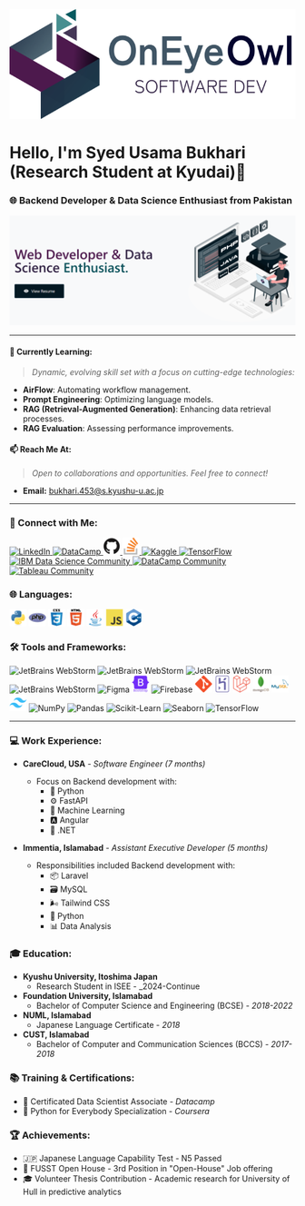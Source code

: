 ![Syed Usama Bukhari's Logo](https://github.com/usama-shiranai90/usama-shiranai90/blob/main/owl-logo.svg)

# Hello, I'm Syed Usama Bukhari (Research Student at Kyudai)👋
### 🌐 Backend Developer & Data Science Enthusiast from Pakistan
![Syed Usama Bukhari's Logo](https://github.com/usama-shiranai90/usama-shiranai90/blob/main/container.png)

---

#### 🌱 Currently Learning:
> *Dynamic, evolving skill set with a focus on cutting-edge technologies:*

- **AirFlow**: Automating workflow management.
- **Prompt Engineering**: Optimizing language models.
- **RAG (Retrieval-Augmented Generation)**: Enhancing data retrieval processes.
- **RAG Evaluation**: Assessing performance improvements.

#### 📫 Reach Me At:
> *Open to collaborations and opportunities. Feel free to connect!*

- **Email:** [bukhari.453@s.kyushu-u.ac.jp](mailto:bukhari.453@s.kyushu-u.ac.jp)
---

### 🤝 Connect with Me:
<p>
  <a href="https://www.linkedin.com/in/syed-usama-bukhari-0a6373175" target="_blank">
    <img src="https://raw.githubusercontent.com/rahuldkjain/github-profile-readme-generator/master/src/images/icons/Social/linked-in-alt.svg" alt="LinkedIn" width="30" height="30"/>
  </a>
  <a href="https://www.datacamp.com/profile/usamabukhari" target="_blank">
    <img src="https://cdn-icons-png.flaticon.com/512/5968/5968886.png" alt="DataCamp" width="30" height="30"/> <!-- Using a generic DataCamp icon -->
  </a>
  <a href="https://github.com/usama-shiranai90" target="_blank">
    <img src="https://raw.githubusercontent.com/devicons/devicon/master/icons/github/github-original.svg" alt="GitHub" width="30" height="30"/>
  </a>
  <a href="https://stackoverflow.com/users/12345678/usama-bukhari" target="_blank">
    <img src="https://raw.githubusercontent.com/devicons/devicon/master/icons/stackoverflow/stackoverflow-original.svg" alt="Stack Overflow" width="30" height="30"/>
  </a>
  <a href="https://www.kaggle.com/usamabukhari" target="_blank">
    <img src="https://www.vectorlogo.zone/logos/kaggle/kaggle-icon.svg" alt="Kaggle" width="30" height="30"/>
  </a>
  <a href="https://www.tensorflow.org/community" target="_blank">
    <img src="https://www.vectorlogo.zone/logos/tensorflow/tensorflow-icon.svg" alt="TensorFlow" width="30" height="30"/>
  </a>

<a href="https://community.ibm.com/community/user/datascience" target="_blank">
    <img src="https://www.vectorlogo.zone/logos/ibm/ibm-icon.svg" alt="IBM Data Science Community" width="30" height="30"/>
  </a>
  <a href="https://community.datacamp.com/" target="_blank">
    <img src="https://cdn-icons-png.flaticon.com/512/5968/5968886.png" alt="DataCamp Community" width="30" height="30"/> <!-- Placeholder icon similar to DataCamp -->
  </a>
  <a href="https://community.tableau.com/s/" target="_blank">
    <img src="https://www.vectorlogo.zone/logos/tableau/tableau-icon.svg" alt="Tableau Community" width="30" height="30"/>
  </a>
</p>




### 🌐 Languages:

<p>
    <img src="https://raw.githubusercontent.com/devicons/devicon/master/icons/python/python-original.svg" alt="Python" width="30" height="30"/>
    <img src="https://raw.githubusercontent.com/devicons/devicon/master/icons/php/php-original.svg" alt="PHP" width="30" height="30"/>  
    <img src="https://raw.githubusercontent.com/devicons/devicon/master/icons/css3/css3-original-wordmark.svg" alt="CSS3" width="30" height="30"/>
  <img src="https://raw.githubusercontent.com/devicons/devicon/master/icons/html5/html5-original-wordmark.svg" alt="HTML5" width="30" height="30"/>
  <img src="https://raw.githubusercontent.com/devicons/devicon/master/icons/java/java-original.svg" alt="Java" width="30" height="30"/>
  <img src="https://raw.githubusercontent.com/devicons/devicon/master/icons/javascript/javascript-original.svg" alt="JavaScript" width="30" height="30"/>
  <img src="https://raw.githubusercontent.com/devicons/devicon/master/icons/cplusplus/cplusplus-original.svg" alt="C++" width="30" height="30"/>
</p>

### 🛠️ Tools and Frameworks:
<p>
  <img src="https://resources.jetbrains.com/storage/products/company/brand/logos/PyCharm_icon.png" alt="JetBrains WebStorm" width="30" height="30"/>
  <img src="https://resources.jetbrains.com/storage/products/company/brand/logos/DataSpell_icon.png" alt="JetBrains WebStorm" width="30" height="30"/>
  <img src="https://resources.jetbrains.com/storage/products/company/brand/logos/PhpStorm_icon.png" alt="JetBrains WebStorm" width="30" height="30"/>  
  <img src="https://resources.jetbrains.com/storage/products/company/brand/logos/WebStorm_icon.png" alt="JetBrains WebStorm" width="30" height="30"/>
  <img src="https://www.vectorlogo.zone/logos/figma/figma-icon.svg" alt="Figma" width="30" height="30"/>

  <img src="https://raw.githubusercontent.com/devicons/devicon/master/icons/bootstrap/bootstrap-plain-wordmark.svg" alt="Bootstrap" width="30" height="30"/>
  <img src="https://www.vectorlogo.zone/logos/firebase/firebase-icon.svg" alt="Firebase" width="30" height="30"/>
  <img src="https://raw.githubusercontent.com/devicons/devicon/master/icons/git/git-original.svg" alt="Git" width="30" height="30"/>
  <img src="https://raw.githubusercontent.com/devicons/devicon/master/icons/heroku/heroku-original.svg" alt="Heroku" width="30" height="30"/>
  <img src="https://raw.githubusercontent.com/devicons/devicon/master/icons/laravel/laravel-original.svg" alt="Laravel" width="30" height="30"/>
  <img src="https://raw.githubusercontent.com/devicons/devicon/master/icons/mongodb/mongodb-original-wordmark.svg" alt="MongoDB" width="30" height="30"/>
  <img src="https://raw.githubusercontent.com/devicons/devicon/master/icons/mysql/mysql-original-wordmark.svg" alt="MySQL" width="30" height="30"/>
  <img src="https://raw.githubusercontent.com/devicons/devicon/master/icons/tailwindcss/tailwindcss-original.svg" alt="Tailwind CSS" width="30" height="30"/>
  <img src="https://cdn.jsdelivr.net/gh/devicons/devicon/icons/numpy/numpy-original.svg" alt="NumPy" width="30" height="30"/>
  <img src="https://raw.githubusercontent.com/devicons/devicon/icons/pandas/pandas-line.svg" alt="Pandas" width="30" height="30"/>
  <img src="https://upload.wikimedia.org/wikipedia/commons/0/05/Scikit_learn_logo_small.svg" alt="Scikit-Learn" width="30" height="30"/>
  <img src="https://seaborn.pydata.org/_images/logo-mark-lightbg.svg" alt="Seaborn" width="30" height="30"/>
  <img src="https://www.vectorlogo.zone/logos/tensorflow/tensorflow-icon.svg" alt="TensorFlow" width="30" height="30"/>
</p>


---
### 💻 Work Experience:
- **CareCloud, USA** - _Software Engineer (7 months)_
  - Focus on Backend development with:
    - 🐍 Python
    - ⚙️ FastAPI
    - 🧠 Machine Learning
    - 🅰 Angular
    - 🔗 .NET

- **Immentia, Islamabad** - _Assistant Executive Developer (5 months)_
  - Responsibilities included Backend development with:
    - 📦 Laravel
    - 🗃 MySQL
    - 🌬 Tailwind CSS
    - 🐍 Python
    - 📊 Data Analysis

### 🎓 Education:
- **Kyushu University, Itoshima Japan** 
  - Research Student in ISEE - _2024-Continue
- **Foundation University, Islamabad** 
  - Bachelor of Computer Science and Engineering (BCSE) - _2018-2022_
- **NUML, Islamabad** 
  - Japanese Language Certificate - _2018_
- **CUST, Islamabad** 
  - Bachelor of Computer and Communication Sciences (BCCS) - _2017-2018_

### 📚 Training & Certifications:
- 📜 Certificated Data Scientist Associate - _Datacamp_
- 📜 Python for Everybody Specialization - _Coursera_

### 🏆 Achievements:
- 🇯🇵 Japanese Language Capability Test - N5 Passed
- 🏅 FUSST Open House - 3rd Position in "Open-House" Job offering
- 🎓 Volunteer Thesis Contribution - Academic research for University of Hull in predictive analytics

